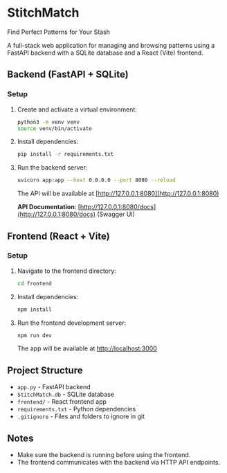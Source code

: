 # StitchMatch
Find Perfect Patterns for Your Stash

A full-stack web application for managing and browsing patterns using a FastAPI backend with a SQLite database and a React (Vite) frontend.

## Backend (FastAPI + SQLite)

### Setup
1. Create and activate a virtual environment:
   ```bash
   python3 -m venv venv
   source venv/bin/activate
   ```
2. Install dependencies:
   ```bash
   pip install -r requirements.txt
   ```
3. Run the backend server:
   ```bash
   uvicorn app:app --host 0.0.0.0 --port 8080 --reload
   ```
   The API will be available at [http://127.0.0.1:8080](http://127.0.0.1:8080)
   
   **API Documentation**: [http://127.0.0.1:8080/docs](http://127.0.0.1:8080/docs) (Swagger UI)

## Frontend (React + Vite)

### Setup
1. Navigate to the frontend directory:
   ```bash
   cd frontend
   ```
2. Install dependencies:
   ```bash
   npm install
   ```
3. Run the frontend development server:
   ```bash
   npm run dev
   ```
   The app will be available at [http://localhost:3000](http://localhost:3000)

## Project Structure
- `app.py` - FastAPI backend
- `StitchMatch.db` - SQLite database
- `frontend/` - React frontend app
- `requirements.txt` - Python dependencies
- `.gitignore` - Files and folders to ignore in git

## Notes
- Make sure the backend is running before using the frontend.
- The frontend communicates with the backend via HTTP API endpoints.
